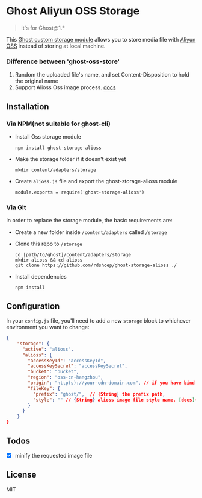 # Ghost Aliyun OSS Storage

> It's for Ghost@1.*

This [Ghost custom storage module](https://github.com/TryGhost/Ghost/wiki/Using-a-custom-storage-module) allows you to store media file with [Aliyun OSS](https://cn.aliyun.com/product/oss) instead of storing at local machine.

### Difference between 'ghost-oss-store'
1. Random the uploaded file's name, and set Content-Disposition to hold the original name
2. Support Alioss Oss image process. [docs](https://help.aliyun.com/document_detail/48884.html)

## Installation

### Via NPM(not suitable for ghost-cli)

- Install Oss storage module

  ```
  npm install ghost-storage-alioss
  ```
  
- Make the storage folder if it doesn't exist yet

  ```
  mkdir content/adapters/storage
  ```
  
- Create `alioss.js` file and export the ghost-storage-alioss module

  ```
  module.exports = require('ghost-storage-alioss')
  ```

### Via Git

In order to replace the storage module, the basic requirements are:

- Create a new folder inside `/content/adapters` called `/storage`

- Clone this repo to `/storage`

  ```
  cd [path/to/ghost]/content/adapters/storage
  mkdir alioss && cd alioss
  git clone https://github.com/rdshoep/ghost-storage-alioss ./
  ```

- Install dependencies

  ```
  npm install
  ```

## Configuration

In your `config.js` file, you'll need to add a new `storage` block to whichever environment you want to change:

```json
{
    "storage": {
      "active": "alioss",
      "alioss": {
        "accessKeyId": "accessKeyId",
        "accessKeySecret": "accessKeySecret",
        "bucket": "bucket",
        "region": "oss-cn-hangzhou",
        "origin": "http(s)://your-cdn-domain.com", // if you have bind custom domain to oss bucket. or false             
        "fileKey": {
          "prefix": "ghost/",  // {String} the prefix path,
          "style": "" // {String} alioss image file style name. [docs](https://help.aliyun.com/document_detail/48884.html)
        }
      }
    }
}
```

## Todos
- [x] minify the requested image file

## License
MIT